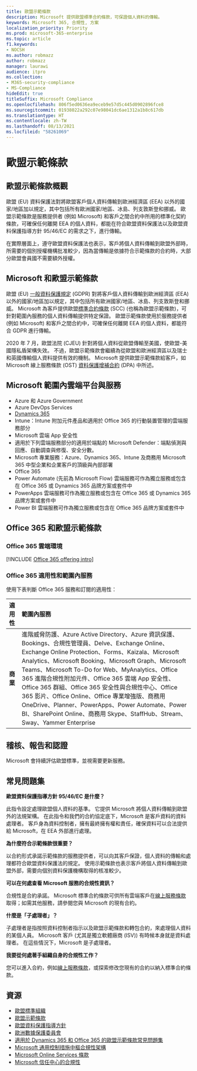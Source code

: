 ```yaml
---
title: 歐盟示範條款
description: Microsoft 提供歐盟標準合約條款，可保證個人資料的傳輸。
keywords: Microsoft 365, 合規性, 方案
localization_priority: Priority
ms.prod: microsoft-365-enterprise
ms.topic: article
f1.keywords:
- NOCSH
ms.author: robmazz
author: robmazz
manager: laurawi
audience: itpro
ms.collection:
- M365-security-compliance
- MS-Compliance
hideEdit: true
titleSuffix: Microsoft Compliance
ms.openlocfilehash: 806f5ed0636ea9eceb9e57d5c445d0902896fce8
ms.sourcegitcommit: 01938022a292c07e98041dc6ae1312a1b8c617db
ms.translationtype: HT
ms.contentlocale: zh-TW
ms.lasthandoff: 08/13/2021
ms.locfileid: "58261069"
---
```

# <a name="european-union-model-clauses"></a>歐盟示範條款

## <a name="european-union-model-clauses-overview"></a>歐盟示範條款概觀

歐盟 (EU) 資料保護法對將歐盟客戶個人資料傳輸到歐洲經濟區 (EEA) 以外的國家/地區加以規定，其中包括所有歐洲國家/地區、冰島、列支敦斯登和挪威。 歐盟示範條款是服務提供者 (例如 Microsoft) 和客戶之間合約中所用的標準化契約條款，可確保任何離開 EEA 的個人資料，都能在符合歐盟資料保護法以及歐盟資料保護指導方針 95/46/EC 的需求之下，進行傳輸。

在實際層面上，遵守歐盟資料保護法也表示，客戶將個人資料傳輸到歐盟外部時，所需要的個別授權機構批准較少，因為當傳輸是依據符合示範條款的合約時，大部分歐盟會員國不需要額外授權。

## <a name="microsoft-and-european-union-model-clauses"></a>Microsoft 和歐盟示範條款

歐盟 (EU) [一般資料保護規定](/compliance/regulatory/gdpr) (GDPR) 對將客戶個人資料傳輸到歐洲經濟區 (EEA) 以外的國家/地區加以規定，其中包括所有歐洲國家/地區、冰島、列支敦斯登和挪威。 Microsoft 為客戶提供歐盟[標準合約條款](https://ec.europa.eu/info/law/law-topic/data-protection/international-dimension-data-protection/standard-contractual-clauses-scc_en) (SCC) (也稱為歐盟示範條款)，可針對範圍內服務的個人資料傳輸提供特定保證。 歐盟示範條款使用於服務提供者 (例如 Microsoft) 和客戶之間合約中，可確保任何離開 EEA 的個人資料，都能符合 GDPR 進行傳輸。

2020 年 7 月，歐盟法院 (CJEU) 針對將個人資料從歐盟傳輸至美國，使歐盟-美國隱私盾架構失效。 不過，歐盟示範條款會繼續為從歐盟和歐洲經濟區以及瑞士和英國傳輸個人資料提供有效的機制。 Microsoft 提供歐盟示範條款給客戶，如 Microsoft 線上服務條款 (OST) [資料保護增補合約](https://aka.ms/DPA) (DPA) 中所述。

## <a name="microsoft-in-scope-cloud-platforms--services"></a>Microsoft 範圍內雲端平台與服務

- Azure 和 Azure Government
- Azure DevOps Services
- [Dynamics 365](https://aka.ms/d365-compliance-list)
- Intune：Intune 附加元件產品和適用於 Office 365 的行動裝置管理的雲端服務部分
- Microsoft 雲端 App 安全性
- 適用於下列雲端服務部分的適用於端點的 Microsoft Defender：端點偵測與回應、自動調查與修復、安全分數。
- Microsoft 專業服務：Azure、Dynamics 365、Intune 及商務用 Microsoft 365 中型企業和企業客戶的頂級與內部部署
- Office 365
- Power Automate (先前為 Microsoft Flow) 雲端服務可作為獨立服務或包含在 Office 365 或 Dynamics 365 品牌方案或套件中
- PowerApps 雲端服務可作為獨立服務或包含在 Office 365 或 Dynamics 365 品牌方案或套件中
- Power BI 雲端服務可作為獨立服務或包含在 Office 365 品牌方案或套件中

## <a name="office-365-and-european-union-model-clauses"></a>Office 365 和歐盟示範條款

### <a name="office-365-cloud-environments"></a>Office 365 雲端環境

[!INCLUDE [Office 365 offering intro](../includes/o365-offering-introduction.md)]

### <a name="office-365-applicability-and-in-scope-services"></a>Office 365 適用性和範圍內服務

使用下表判斷 Office 365 服務和訂閱的適用性：

| **適用性** | **範圍內服務** |
|:------------------|:----------------------|
| **商業** | 進階威脅防護、Azure Active Directory、Azure 資訊保護、Bookings、合規性管理員、Delve、Exchange Online、Exchange Online Protection、Forms、Kaizala、Microsoft Analytics、Microsoft Booking、Microsoft Graph、Microsoft Teams、Microsoft To-Do for Web、MyAnalytics、Office 365 進階合規性附加元件、Office 365 雲端 App 安全性、Office 365 群組、Office 365 安全性與合規性中心、Office 365 影片、Office Online、Office 專業增強版、商務用 OneDrive、Planner、PowerApps、Power Automate、Power BI、SharePoint Online、商務用 Skype、StaffHub、Stream、Sway、Yammer Enterprise |

## <a name="audits-reports-and-certificates"></a>稽核、報告和認證

Microsoft 會持續評估歐盟標準，並視需要更新服務。

## <a name="frequently-asked-questions"></a>常見問題集

**歐盟資料保護指導方針 95/46/EC 是什麼？**

此指令設定處理歐盟個人資料的基準。 它提供 Microsoft 將個人資料傳輸到歐盟外的法規架構。 在此指令和我們的合約協定底下，Microsoft 是客戶資料的資料處理者。 客戶身為資料控制者，擁有最終擁有權和責任，確保資料可以合法提供給 Microsoft，在 EEA 外部進行處理。

**為什麼符合示範條款很重要？**

以合約形式承諾示範條款的服務提供者，可以向其客戶保證，個人資料的傳輸和處理都符合歐盟資料保護法的規定。 使用示範條款也表示客戶將個人資料傳輸到歐盟外部，需要向個別資料保護機構取得的核准較少。

**可以在何處查看 Microsoft 服務的合規性資訊？**

合規性是合約承諾。 Microsoft 標準合約條款可供所有雲端客戶在[線上服務條款](https://aka.ms/Online-Services-Terms)取得；如需其他服務，請參閱您與 Microsoft 的現有合約。

**什麼是「子處理者」？**

子處理者是指按照資料控制者指示以及歐盟示範條款和轉包合約，來處理個人資料的某個人員。 Microsoft 客戶 (尤其是獨立軟體廠商 (ISV)) 有時候本身就是資料處理者。 在這些情況下，Microsoft 是子處理者。

**我要從何處著手組織自身的合規性工作？**

您可以進入合約，例如[線上服務條款](https://aka.ms/Online-Services-Terms)，或探索修改您現有的合約以納入標準合約條款。

## <a name="resources"></a>資源

- [歐盟標準組織](https://eur-lex.europa.eu/)
- [歐盟示範條款](https://aka.ms/EU-model_clauses)
- [歐盟資料保護指導方針](https://aka.ms/EU-DPD)
- [歐洲數據保護委員會](https://edpb.europa.eu/)
- [適用於 Dynamics 365 和 Office 365 的歐盟示範條款常見問題集](https://products.office.com/business/office-365-trust-center-eu-model-clauses-faq)
- [Microsoft 通用控制措施中樞合規性架構](https://www.microsoft.com/trustcenter/common-controls-hub)
- [Microsoft Online Services 條款](https://aka.ms/Online-Services-Terms)
- [Microsoft 信任中心的合規性](https://www.microsoft.com/trust-center/compliance/compliance-overview)
